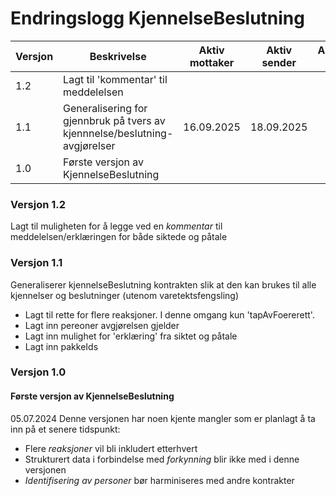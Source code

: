 # Endringslogg KjennelseBeslutning

| Versjon | Beskrivelse                                                                | Aktiv mottaker | Aktiv sender | Aktiv til |
|---------|----------------------------------------------------------------------------|---------------|--------------|-----------|
| 1.2     | Lagt til 'kommentar' til meddelelsen                                       |               |              |           |
| 1.1     | Generalisering for gjennbruk på tvers av kjennnelse/beslutning-avgjørelser | 16.09.2025    | 18.09.2025   |           |
| 1.0     | Første versjon av KjennelseBeslutning                                      |               |              |           |


### Versjon 1.2
Lagt til muligheten for å legge ved en _kommentar_ til meddelelsen/erklæringen for både siktede og påtale

### Versjon 1.1
Generaliserer kjennelseBeslutning kontrakten slik at den kan brukes til alle kjennelser og beslutninger (utenom varetektsfengsling)
* Lagt til rette for flere reaksjoner. I denne omgang kun 'tapAvFoererett'.
* Lagt inn pereoner avgjørelsen gjelder
* Lagt inn mulighet for 'erklæring' fra siktet og påtale
* Lagt inn pakkeIds


### Versjon 1.0

#### Første versjon av KjennelseBeslutning

05.07.2024
Denne versjonen har noen kjente mangler som er planlagt å ta inn på et senere tidspunkt:

* Flere _reaksjoner_ vil bli inkludert etterhvert
* Strukturert data i forbindelse med _forkynning_ blir ikke med i denne versjonen
* _Identifisering av personer_ bør harminiseres med andre kontrakter
